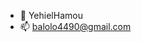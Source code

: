 - 👋 YehielHamou
- 📫 balolo4490@gmail.com

<!---
YehielHamou/YehielHamou is a ✨ special ✨ repository because its `README.md` (this file) appears on your GitHub profile.
You can click the Preview link to take a look at your changes.
--->
